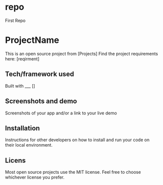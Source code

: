 # repo
First Repo
# ProjectName

This is an open source project from [Projects]
Find the project requirements here: [reqirment]

## Tech/framework used
Built with ___
[]
## Screenshots and demo
Screenshots of your app and/or a link to your live demo

## Installation
Instructions for other developers on how to install and run your code on their local environment.

## Licens
Most open source projects use the MIT license. Feel free to choose whichever license you prefer.

